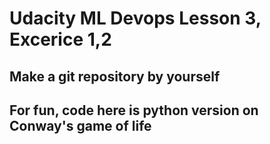 # Udacity ML Devops Lesson 3, Excerice 1,2

## Make a git repository by yourself

## For fun, code here is python version on Conway's game of life